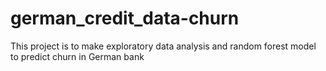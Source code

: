 # german_credit_data-churn
This project is to make exploratory data analysis and random forest model to predict churn in German bank 
